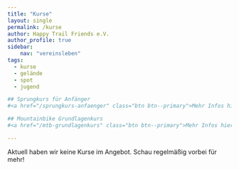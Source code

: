 ```yaml
---
title: "Kurse"
layout: single
permalink: /kurse
author: Happy Trail Friends e.V.
author_profile: true
sidebar:
    nav: "vereinsleben"
tags:
  - kurse
  - gelände
  - spot
  - jugend

## Sprungkurs für Anfänger
#<a href="/sprungkurs-anfaenger" class="btn btn--primary">Mehr Infos hier!</a>

## Mountainbike Grundlagenkurs
#<a href="/mtb-grundlagenkurs" class="btn btn--primary">Mehr Infos hier!</a>

---
```


Aktuell haben wir keine Kurse im Angebot. Schau regelmäßig vorbei für mehr!